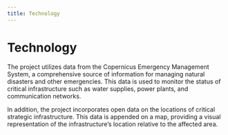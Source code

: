 ```yaml
---
title: Technology
---
```


# Technology

The project utilizes data from the Copernicus Emergency Management System, a comprehensive source of information for managing natural disasters and other emergencies. This data is used to monitor the status of critical infrastructure such as water supplies, power plants, and communication networks.

In addition, the project incorporates open data on the locations of critical strategic infrastructure. This data is appended on a map, providing a visual representation of the infrastructure’s location relative to the affected area.

